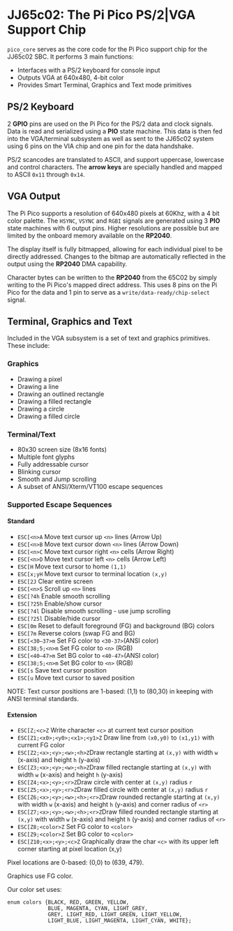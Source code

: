 
# JJ65c02: The Pi Pico PS/2|VGA Support Chip

`pico_core` serves as the core code for the Pi Pico support chip for
the JJ65c02 SBC. It performs 3 main functions:

* Interfaces with a PS/2 keyboard for console input
* Outputs VGA at 640x480, 4-bit color
* Provides Smart Terminal, Graphics and Text mode primitives

## PS/2 Keyboard

2 __GPIO__ pins are used on the Pi Pico for the PS/2 data and clock signals. Data is
read and serialized using a __PIO__ state machine. This data is then fed into the
VGA/terminal subsystem as well as sent to the JJ65c02 system using 6 pins on
the VIA chip and one pin for the data handshake.

PS/2 scancodes are translated to ASCII, and support uppercase, lowercase and
control characters. The __arrow keys__ are specially handled and mapped
to ASCII `0x11` through `0x14`. 

## VGA Output

The Pi Pico supports a resolution of 640x480 pixels at 60Khz, with a 4 bit
color palette. The `HSYNC`, `VSYNC` and `RGBI` signals are generated using
3 __PIO__ state machines with 6 output pins. Higher resolutions are possible
but are limited by the onboard memory available on the __RP2040__.

The display itself is fully bitmapped, allowing for each individual pixel
to be directly addressed.  Changes to the bitmap are automatically reflected
in the output using the __RP2040__ DMA capability.

Character bytes can be written to the __RP2040__ from the 65C02 by simply writing
to the Pi Pico's mapped direct address. This uses 8 pins on the Pi Pico for the
data and 1 pin to serve as a `write/data-ready/chip-select` signal.

## Terminal, Graphics and Text

Included in the VGA subsystem is a set of text and graphics primitives. These include:

### Graphics

* Drawing a pixel
* Drawing a line
* Drawing an outlined rectangle
* Drawing a filled rectangle
* Drawing a circle
* Drawing a filled circle

### Terminal/Text

* 80x30 screen size (8x16 fonts)
* Multiple font glyphs
* Fully addressable cursor
* Blinking cursor
* Smooth and Jump scrolling
* A subset of ANSI/Xterm/VT100 escape sequences

### Supported Escape Sequences

#### Standard

* `ESC[<n>A` Move text cursor up `<n>` lines (Arrow Up)
* `ESC[<n>B` Move text cursor down `<n>` lines (Arrow Down)
* `ESC[<n>C` Move text cursor right `<n>` cells (Arrow Right)
* `ESC[<n>D` Move text cursor left `<n>` cells (Arrow Left)
* `ESC[H` Move text cursor to home `(1,1)`
* `ESC[x;yH` Move text cursor to terminal location `(x,y)`
* `ESC[2J` Clear entire screen
* `ESC[<n>S` Scroll up `<n>` lines
* `ESC[?4h` Enable smooth scrolling
* `ESC[?25h` Enable/show cursor
* `ESC[?4l` Disable smooth scrolling - use jump scrolling
* `ESC[?25l` Disable/hide cursor
* `ESC[0m` Reset to default foreground (FG) and background (BG) colors
* `ESC[7m` Reverse colors (swap FG and BG)
* `ESC[<30–37>m` Set FG color to `<30-37>`(ANSI color)
* `ESC[38;5;<n>m` Set FG color to `<n>` (RGB)
* `ESC[<40–47>m` Set BG color to `<40-47>`(ANSI color)
* `ESC[38;5;<n>m` Set BG color to `<n>` (RGB)
* `ESC[s` Save text cursor position
* `ESC[u` Move text cursor to saved position

NOTE: Text cursor positions are 1-based: (1,1) to (80,30) in keeping with ANSI terminal standards.

#### Extension

* `ESC[Z;<c>Z` Write character `<c>` at current text cursor position
* `ESC[Z1;<x0>;<y0>;<x1>;<y1>Z` Draw line from `(x0,y0)` to `(x1,y1)` with current FG color
* `ESC[Z2;<x>;<y>;<w>;<h>Z`Draw rectangle starting at `(x,y)` with width `w` (x-axis) and height `h` (y-axis)
* `ESC[Z3;<x>;<y>;<w>;<h>Z`Draw filled rectangle starting at `(x,y)` with width `w` (x-axis) and height `h` (y-axis)
* `ESC[Z4;<x>;<y>;<r>Z`Draw circle with center at `(x,y)` radius `r`
* `ESC[Z5;<x>;<y>;<r>Z`Draw filled circle with center at `(x,y)` radius `r`
* `ESC[Z6;<x>;<y>;<w>;<h>;<r>Z`Draw rounded rectangle starting at `(x,y)` with width `w` (x-axis) and height `h` (y-axis) and corner radius of `<r>`
* `ESC[Z7;<x>;<y>;<w>;<h>;<r>Z`Draw filled rounded rectangle starting at `(x,y)` with width `w` (x-axis) and height `h` (y-axis) and corner radius of `<r>`
* `ESC[Z8;<color>Z` Set FG color to `<color>`
* `ESC[Z9;<color>Z` Set BG color to `<color>`
* `ESC[Z10;<x>;<y>;<c>Z` Graphically draw the char `<c>` with its upper left corner starting at pixel location (x,y)

Pixel locations are 0-based: (0,0) to (639, 479).

Graphics use FG color.

Our color set uses:
```
enum colors {BLACK, RED, GREEN, YELLOW,
             BLUE, MAGENTA, CYAN, LIGHT_GREY,
             GREY, LIGHT_RED, LIGHT_GREEN, LIGHT_YELLOW,
             LIGHT_BLUE, LIGHT_MAGENTA, LIGHT_CYAN, WHITE};
```